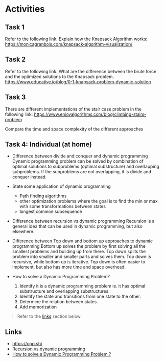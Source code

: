 # Activities

## Task 1

Refer to the following link. Explain how the Knapsack Algorithm works:
https://monicagranbois.com/knapsack-algorithm-visualization/

## Task 2

Refer to the following link. What are the difference between the brute force and the optimized solutions to the Knapsack problem.
https://www.educative.io/blog/0-1-knapsack-problem-dynamic-solution

## Task 3

There are different implementations of the stair case problem in the following link:
https://www.enjoyalgorithms.com/blog/climbing-stairs-problem

Compare the time and space complexity of the different approaches

## Task 4: Individual (at home)

- Difference between divide and conquer and dynamic programming
    Dynamic programming problem can be solved by combination of optimal solutions to subproblems (optimal substructure)
    and overlapping subproblems. If the subproblems are not overlapping, it is divide and conquer instead.

- State some application of dynamic programming
  - Path finding algorithms
  - other optimization problems where the goal is to find the min or max with some transformations between states
  - longest common subsequence

- Difference between recursion vs dynamic programming
  Recursion is a general idea that can be used in dynamic programming, but also elsewhere.

- Difference between Top down and bottom up approaches to dynamic programming
  Bottom up solves the problem by first solving all the smallest problems and building up from there. Top down splits the problem into smaller and smaller parts and solves them. Top down is recursive, while bottom up is iterative. Top down is often easier to implement, but also has more time and space overhead.

- How to solve a Dynamic Programming Problem?
  1. Identify it is a dynamic programming problem ie. it has optimal substructure and overlapping substructures.
  2. Identify the state and transitions from one state to the other.
  3. Determine the relation between states.
  4. Add memorization

> Refer to the [links](#links) section below

## Links

- https://cpp.sh/
- [Recursion vs dynamic programming](https://www.geeksforgeeks.org/introduction-to-dynamic-programming-data-structures-and-algorithm-tutorials/)
- [How to solve a Dynamic Programming Problem ?](https://www.geeksforgeeks.org/solve-dynamic-programming-problem/)
